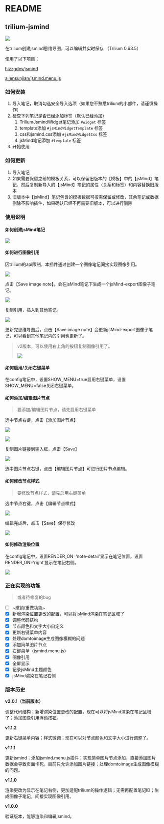 # README
trilium-jsmind
--------------

![](README_image.png)

在trilium创建jsmind思维导图，可以编辑并实时保存 （Trilium 0.63.5）

使用了以下项目：

[hizzgdev/jsmind](https://github.com/hizzgdev/jsmind)

[allensunjian/jsmind.menu.js](https://github.com/allensunjian/jsmind.menu.js)

### 如何安装

1.  导入笔记，取消勾选安全导入选项（如果您不熟悉trilium的小部件，请谨慎操作）
2.  检查下列笔记是否已经添加标签（默认已经添加）
    1.  TriliumJsmindWidget笔记添加 `#widget` 标签
    2.  template添加 `#jsMindWidgetTemplate` 标签
    3.  css和jsmind.css添加 `#jsMindWidgetCss` 标签
    4.  jsMind笔记添加 `#template` 标签
3.  开始使用

### 如何更新

1.  导入笔记
2.  如果需要保留之前的模板关系，可以保留旧版本的【模板】中的【jsMind】笔记，然后复制新导入的【jsMind】笔记的属性（关系和标签）和内容替换旧版本
3.  旧版本中【jsMind】笔记包含的模板数据可按需保留或修改，其余笔记或数据删除不影响插件，如果确认已经不再需要旧版本，可以进行删除

### 使用说明

#### 如何创建jsMind笔记

![](1_README_image.png)

#### 如何进行图像引用

因trilium的api限制，本插件通过创建一个图像笔记间接实现图像引用。

![](2_README_image.png)

点击【Save image note】，会在jsMind笔记下生成一个jsMind-export图像子笔记。

![](3_README_image.png)

复制引用，插入到其他笔记。

![](4_README_image.png)

更新完思维导图后，点击【Save image note】会更新jsMind-export图像子笔记，可以看到其他笔记内的引用也更新了。

> v2版本，可以使用右上角的按钮复制图像引用了。
> 
> ![](10_README_image.png)

#### 如何启用/关闭右键菜单

在config笔记中，设置SHOW\_MENU=true启用右键菜单，设置SHOW\_MENU=false关闭右键菜单。

#### 如何添加/编辑图片节点

> 要添加/编辑图片节点，请先启用右键菜单

选中节点右键，点击【添加图片节点】

![](5_README_image.png)

![](7_README_image.png)

复制图片链接到输入框，点击【Save】

![](6_README_image.png)

选中图片节点右键，点击【编辑图片节点】可进行图片节点编辑。

#### 如何修改节点样式

> 要修改节点样式，请先启用右键菜单

选中节点右键，点击【编辑节点样式】

![](8_README_image.png)

编辑完成后，点击【Save】保存修改

![](9_README_image.png)

#### 如何修改渲染位置

在config笔记中，设置RENDER\_ON=‘note-detail’显示在笔记位置，设置RENDER\_ON=‘right’显示在笔记右侧。

![](README_cc08eeab347e0f1c5079083.png)

### 正在实现的功能

> 或者待修复的bug

- [ ] ~撤销/重做功能~
- [x] 新增渲染位置更改的配置，可以将jsMind渲染在笔记区域了
- [x] 调整代码结构
- [x] 节点颜色和文字大小自定义
- [x] 更新右键菜单内容
- [x] 处理domtoimage生成图像模糊的问题
- [x] 添加简单图片节点
- [x] 右键菜单（jsmind.menu.js）
- [x] 图像引用
- [x] 全屏显示
- [x] 记录jsMind主题颜色
- [x] jsMind渲染在笔记右侧

### 版本历史

**v2.0.1（当前版本）**

调整代码结构；新增渲染位置更改的配置，现在可以将jsMind渲染在笔记区域了；添加图像引用浮动按钮。

**v1.1.2**

更新右键菜单内容；样式微调；现在可以对节点颜色和文字大小进行调整了。

**v1.1.1**

更新jsmind；添加jsmind.menu.js插件；实现简单图片节点添加，直接添加图片数据会导致页面卡死，目前只允许添加图片链接；处理domtoimage生成图像模糊的问题。

**v1.1.0**

渲染更改为显示在笔记右侧，更加适配trilium的操作逻辑；无需再配置笔记ID；生成图像子笔记，间接实现图像引用。

**v1.0.0**

验证版本，能够渲染和编辑jsmind。

